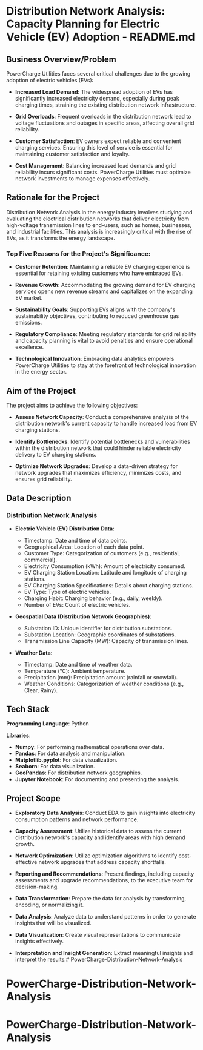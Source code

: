 # Distribution Network Analysis: Capacity Planning for Electric Vehicle (EV) Adoption - README.md

## Business Overview/Problem

PowerCharge Utilities faces several critical challenges due to the growing adoption of electric vehicles (EVs):

- **Increased Load Demand**: The widespread adoption of EVs has significantly increased electricity demand, especially during peak charging times, straining the existing distribution network infrastructure.

- **Grid Overloads**: Frequent overloads in the distribution network lead to voltage fluctuations and outages in specific areas, affecting overall grid reliability.

- **Customer Satisfaction**: EV owners expect reliable and convenient charging services. Ensuring this level of service is essential for maintaining customer satisfaction and loyalty.

- **Cost Management**: Balancing increased load demands and grid reliability incurs significant costs. PowerCharge Utilities must optimize network investments to manage expenses effectively.

## Rationale for the Project

Distribution Network Analysis in the energy industry involves studying and evaluating the electrical distribution networks that deliver electricity from high-voltage transmission lines to end-users, such as homes, businesses, and industrial facilities. This analysis is increasingly critical with the rise of EVs, as it transforms the energy landscape.

### Top Five Reasons for the Project's Significance:

- **Customer Retention**: Maintaining a reliable EV charging experience is essential for retaining existing customers who have embraced EVs.

- **Revenue Growth**: Accommodating the growing demand for EV charging services opens new revenue streams and capitalizes on the expanding EV market.

- **Sustainability Goals**: Supporting EVs aligns with the company's sustainability objectives, contributing to reduced greenhouse gas emissions.

- **Regulatory Compliance**: Meeting regulatory standards for grid reliability and capacity planning is vital to avoid penalties and ensure operational excellence.

- **Technological Innovation**: Embracing data analytics empowers PowerCharge Utilities to stay at the forefront of technological innovation in the energy sector.

## Aim of the Project

The project aims to achieve the following objectives:

- **Assess Network Capacity**: Conduct a comprehensive analysis of the distribution network's current capacity to handle increased load from EV charging stations.

- **Identify Bottlenecks**: Identify potential bottlenecks and vulnerabilities within the distribution network that could hinder reliable electricity delivery to EV charging stations.

- **Optimize Network Upgrades**: Develop a data-driven strategy for network upgrades that maximizes efficiency, minimizes costs, and ensures grid reliability.

## Data Description

### Distribution Network Analysis

- **Electric Vehicle (EV) Distribution Data**:
  - Timestamp: Date and time of data points.
  - Geographical Area: Location of each data point.
  - Customer Type: Categorization of customers (e.g., residential, commercial).
  - Electricity Consumption (kWh): Amount of electricity consumed.
  - EV Charging Station Location: Latitude and longitude of charging stations.
  - EV Charging Station Specifications: Details about charging stations.
  - EV Type: Type of electric vehicles.
  - Charging Habit: Charging behavior (e.g., daily, weekly).
  - Number of EVs: Count of electric vehicles.

- **Geospatial Data (Distribution Network Geographies)**:
  - Substation ID: Unique identifier for distribution substations.
  - Substation Location: Geographic coordinates of substations.
  - Transmission Line Capacity (MW): Capacity of transmission lines.

- **Weather Data**:
  - Timestamp: Date and time of weather data.
  - Temperature (°C): Ambient temperature.
  - Precipitation (mm): Precipitation amount (rainfall or snowfall).
  - Weather Conditions: Categorization of weather conditions (e.g., Clear, Rainy).

## Tech Stack

**Programming Language**: Python

**Libraries**:
- **Numpy**: For performing mathematical operations over data.
- **Pandas**: For data analysis and manipulation.
- **Matplotlib.pyplot**: For data visualization.
- **Seaborn**: For data visualization.
- **GeoPandas**: For distribution network geographies.
- **Jupyter Notebook**: For documenting and presenting the analysis.

## Project Scope

- **Exploratory Data Analysis**: Conduct EDA to gain insights into electricity consumption patterns and network performance.

- **Capacity Assessment**: Utilize historical data to assess the current distribution network's capacity and identify areas with high demand growth.

- **Network Optimization**: Utilize optimization algorithms to identify cost-effective network upgrades that address capacity shortfalls.

- **Reporting and Recommendations**: Present findings, including capacity assessments and upgrade recommendations, to the executive team for decision-making.

- **Data Transformation**: Prepare the data for analysis by transforming, encoding, or normalizing it.

- **Data Analysis**: Analyze data to understand patterns in order to generate insights that will be visualized.

- **Data Visualization**: Create visual representations to communicate insights effectively.

- **Interpretation and Insight Generation**: Extract meaningful insights and interpret the results.# PowerCharge-Distribution-Network-Analysis
# PowerCharge-Distribution-Network-Analysis
# PowerCharge-Distribution-Network-Analysis
